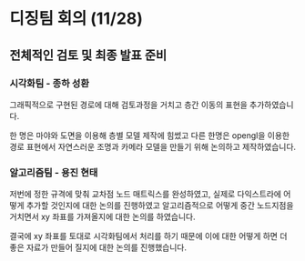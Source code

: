 # 디징팀 회의 (11/28)

## 전체적인 검토 및 최종 발표 준비

### 시각화팀 - 종하 성환

그래픽적으로 구현된 경로에 대해 검토과정을 거치고 층간 이동의 표현을 추가하였습니다.

한 명은 마야와 도면을 이용해 층별 모델 제작에 힘썼고 다른 한명은 opengl을 이용한 경로 표현에서 자연스러운 조명과 카메라 모델을 만들기 위해 논의하고 제작하였습니다.

### 알고리즘팀 - 용진 현태

저번에 정한 규격에 맞춰 교차점 노드 매트릭스를 완성하였고, 실제로 다익스트라에 어떻게 추가할 것인지에 대한 논의를 진행하였고 알고리즘적으로 어떻게 중간 노드지점을 거치면서 xy 좌표를 가져올지에 대한 논의를 하였습니다.

결국에 xy 좌표를 토대로 시각화팀에서 처리를 하기 때문에 이에 대한 어떻게 하면 더 좋은 자료가 만들어 질지에 대한 논의를 진행했습니다.
